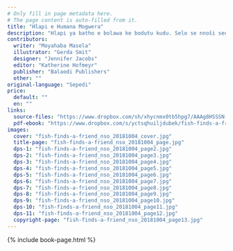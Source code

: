 ```yaml
---
# Only fill in page metadata here.
# The page content is auto-filled from it.
title: "Hlapi e Humana Mogwera"
description: "Hlapi ya batho e bolawa ke bodutu kudu. Selo se nnoši seo e se nyakago ke yo mongwe yo a kago e rata ka fao e lego ka gona. Na e tla humana yo e ka bapalago naye?"
contributors:
  writer: "Moyahaba Masela"
  illustrator: "Gerda Smit"
  designer: "Jennifer Jacobs"
  editor: "Katherine Hofmeyr"
  publisher: "Balaodi Publishers"
  other: ""
original-language: "Sepedi"
price:
  default: ""
  en: ""
links:
  source-files: "https://www.dropbox.com/sh/xhycnmx0tb5hpg7/AAAg8HSSSN-DFPrsTnhLeDtVa?dl=0"
  pdf-ebook: "https://www.dropbox.com/s/yctsqhuiljdubek/fish-finds-a-friend_nso_20181016.pdf?dl=1"
images:
  cover: "fish-finds-a-friend_nso_20181004_cover.jpg"
  title-page: "fish-finds-a-friend_nso_20181004_page.jpg"
  dps-1: "fish-finds-a-friend_nso_20181004_page2.jpg"
  dps-2: "fish-finds-a-friend_nso_20181004_page3.jpg"
  dps-3: "fish-finds-a-friend_nso_20181004_page4.jpg"
  dps-4: "fish-finds-a-friend_nso_20181004_page5.jpg"
  dps-5: "fish-finds-a-friend_nso_20181004_page6.jpg"
  dps-6: "fish-finds-a-friend_nso_20181004_page7.jpg"
  dps-7: "fish-finds-a-friend_nso_20181004_page8.jpg"
  dps-8: "fish-finds-a-friend_nso_20181004_page9.jpg"
  dps-9: "fish-finds-a-friend_nso_20181004_page10.jpg"
  dps-10: "fish-finds-a-friend_nso_20181004_page11.jpg"
  dps-11: "fish-finds-a-friend_nso_20181004_page12.jpg"
  copyright-page: "fish-finds-a-friend_nso_20181004_page13.jpg"
---
```


{% include book-page.html %}

